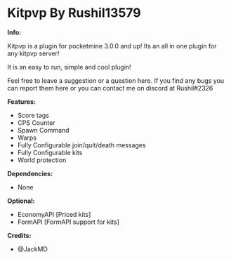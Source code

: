 # Kitpvp By Rushil13579

**Info:**

Kitpvp is a plugin for pocketmine 3.0.0 and up!
Its an all in one plugin for any kitpvp server!

It is an easy to run, simple and cool plugin!

Feel free to leave a suggestion or a question here.
If you find any bugs you can report them here or you can contact me on discord at Rushil#2326

**Features:**

- Score tags
- CPS Counter
- Spawn Command
- Warps
- Fully Configurable join/quit/death messages
- Fully Configurable kits
- World protection

**Dependencies:**

- None

**Optional:**

- EconomyAPI [Priced kits]
- FormAPI [FormAPI support for kits]

**Credits:**

- @JackMD
